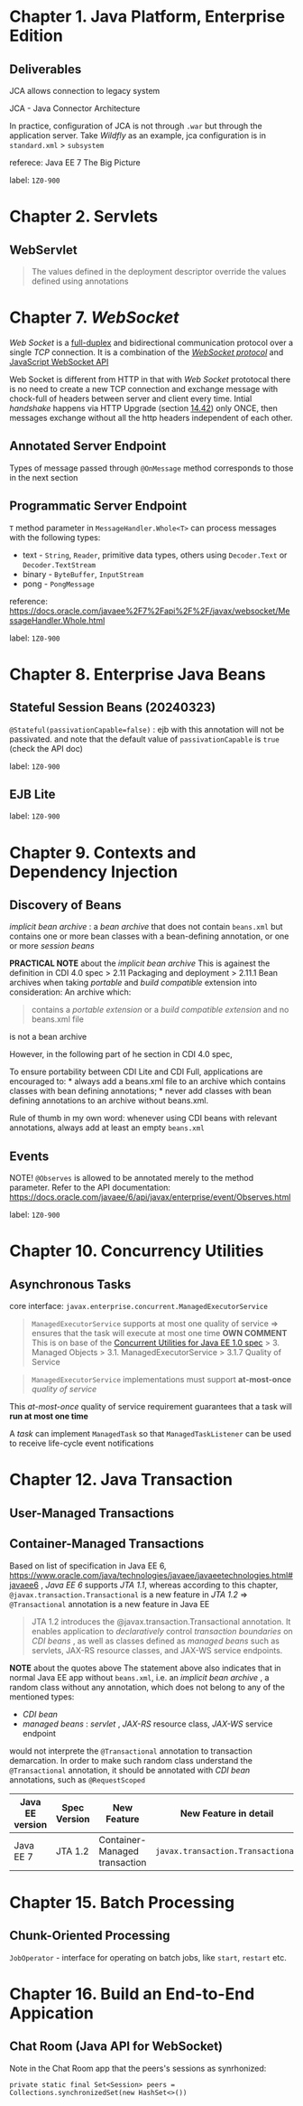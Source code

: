 # Chapter 1. Java Platform, Enterprise Edition
## Deliverables
JCA allows connection to legacy system

JCA - Java Connector Architecture

In practice, configuration of JCA is not through `.war` but through the application server. Take *Wildfly* as an example, jca configuration is in `standard.xml` > `subsystem`

referece: Java EE 7 The Big Picture

label: `1Z0-900`

# Chapter 2. Servlets
## WebServlet
> The values defined in the deployment descriptor override the values defined using annotations

# Chapter 7. *WebSocket*
*Web Socket* is a [full-duplex](https://github.com/rxue/daybook/tree/master/books/ComputerNetworkingATopDownApproach) and bidirectional communication protocol over a single *TCP* connection. It is a combination of the [*WebSocket protocol*](https://datatracker.ietf.org/doc/html/rfc6455) and [JavaScript WebSocket API](https://datatracker.ietf.org/doc/html/rfc6455)

Web Socket is different from HTTP in that with *Web Socket* prototocal there is no need to create a new TCP connection and exchange message with chock-full of headers between server and client every time. Intial *handshake* happens via HTTP Upgrade (section [14.42](https://www.ietf.org/rfc/rfc2616.txt)) only ONCE, then messages exchange without all the http headers independent of each other.

## Annotated Server Endpoint
Types of message passed through `@OnMessage` method corresponds to those in the next section

## Programmatic Server Endpoint
`T` method parameter in `MessageHandler.Whole<T>` can process messages with the following types:

 * text - `String`, `Reader`, primitive data types, others using `Decoder.Text` or `Decoder.TextStream`
 * binary - `ByteBuffer`, `InputStream`
 * pong  - `PongMessage`


reference: https://docs.oracle.com/javaee%2F7%2Fapi%2F%2F/javax/websocket/MessageHandler.Whole.html



label: `1Z0-900`

# Chapter 8. Enterprise Java Beans
## Stateful Session Beans (20240323)
`@Stateful(passivationCapable=false)` : ejb with this annotation will not be passivated. and note that the default value of `passivationCapable` is `true` (check the API doc)

label: `1Z0-900`

## EJB Lite
label: `1Z0-900`

# Chapter 9. Contexts and Dependency Injection
## Discovery of Beans
*implicit bean archive* : a *bean archive* that does not contain `beans.xml` but contains one or more bean classes with a bean-defining annotation, or one or more *session beans*

**PRACTICAL NOTE** about the *implicit bean archive*
This is againest the definition in CDI 4.0 spec > 2.11 Packaging and deployment > 2.11.1 Bean archives when taking *portable* and *build compatible* extension into consideration:
An archive which:

> contains a *portable extension* or a *build compatible extension* and no beans.xml file

is not a bean archive

However, in the following part of he section in CDI 4.0 spec,

<quote>
To ensure portability between CDI Lite and CDI Full, applications are encouraged to:
* always add a beans.xml file to an archive which contains classes with bean defining annotations;
* never add classes with bean defining annotations to an archive without beans.xml.
</quote>

Rule of thumb in my own word: whenever using CDI beans with relevant annotations, always add at least an empty `beans.xml`

## Events
NOTE! `@Observes` is allowed to be annotated merely to the method parameter. Refer to the API documentation: https://docs.oracle.com/javaee/6/api/javax/enterprise/event/Observes.html

label: `1Z0-900`

# Chapter 10. Concurrency Utilities
## Asynchronous Tasks
core interface: `javax.enterprise.concurrent.ManagedExecutorService`

> `ManagedExecutorService` supports at most one quality of service => ensures that the task will execute at most one time
**OWN COMMENT**
This is on base of the [Concurrent Utilities for Java EE 1.0 spec](#) > 3. Managed Objects > 3.1. ManagedExecutorService > 3.1.7 Quality of Service

> `ManagedExecutorService` implementations must support **at-most-once** *quality of service*

This *at-most-once* quality of service requirement guarantees that a task will **run at most one time**

A *task* can implement `ManagedTask` so that `ManagedTaskListener` can be used to receive life-cycle event notifications



# Chapter 12. Java Transaction
## User-Managed Transactions
## Container-Managed Transactions
Based on list of specification in Java EE 6, https://www.oracle.com/java/technologies/javaee/javaeetechnologies.html#javaee6 , *Java EE 6* supports *JTA 1.1*, whereas according to this chapter, `@javax.transaction.Transactional` is a new feature in *JTA 1.2* => `@Transactional` annotation is a new feature in Java EE

> JTA 1.2 introduces the @javax.transaction.Transactional annotation. It enables application to *declaratively* control *transaction boundaries* on *CDI beans* , as well as classes defined as *managed beans* such as servlets, JAX-RS resource classes, and JAX-WS service endpoints.

**NOTE** about the quotes above
The statement above also indicates that in normal Java EE app without `beans.xml`, i.e. an *implicit bean archive* , a random class without any annotation, which does not belong to any of the mentioned types:
* *CDI bean*
* *managed beans* : *servlet* , *JAX-RS* resource class, *JAX-WS* service endpoint

would not interprete the `@Transactional` annotation to transaction demarcation. In order to make such random class understand the `@Transactional` annotation, it should be annotated with *CDI bean* annotations, such as `@RequestScoped`

 Java EE version  | Spec Version    | New Feature                   | New Feature in detail
------------------|-----------------|-------------------------------|----------------------------------
 Java EE 7        | JTA 1.2         | Container-Managed transaction | `javax.transaction.Transactional`

# Chapter 15. Batch Processing
## Chunk-Oriented Processing
`JobOperator` - interface for operating on batch jobs, like `start`, `restart` etc.

# Chapter 16. Build an End-to-End Appication
## Chat Room (Java API for WebSocket)
Note in the Chat Room app that the peers's sessions as synrhonized:

`private static final Set<Session> peers = Collections.synchronizedSet(new HashSet<>())`
